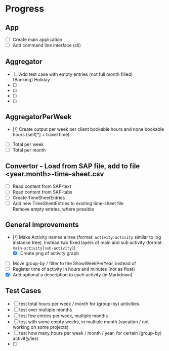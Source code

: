 # Progress


## App
- [ ] Create main application
- [ ] Add command line interface (cli)

## Aggregator
- [ ] Add test case with empty entries (not full month filled)  
      (Banking) Holiday
- [ ] 
- [ ] 
- [ ] 
- [ ] 

## AggregatorPerWeek
- [/] Create output per week per client bookable hours and none bookable hours (self[*] + travel time)
- [ ] Total per week
- [ ] Total per month

## Convertor - Load from SAP file, add to file <year.month>-time-sheet.csv
- [ ] Read content from SAP-text
- [ ] Read content from SAP-tabs
- [ ] Create TimeSheetEntries
- [ ] Add new TimeSheetEntries to existing time-sheet file  
      Remove empty entries, where possible

## General improvements
- [/] Make Activity names a tree (format: `activity.activity` similar to log instance tree). Instead two fixed layers of main and sub activity (format: `main-activity[sub-activity]`)  
    - [x] Create png of activity graph
- [ ] Move group-by / filter to the ShowWeekPerYear, instead of 
- [ ] Register time of activity in hours and minutes (not as float)
- [x] Add optional a description to each activity (in Markdown)

## Test Cases
- [ ] test total hours per week / month for (group-by) activities
- [ ] test over multiple months
- [ ] test few entries per week, multiple months
- [ ] test with some empty weeks, in multiple month (vacation / not working on some projects)
- [ ] test how many hours per week / month / year, for certain (group-by) activit(y/ies)
- [ ] 
